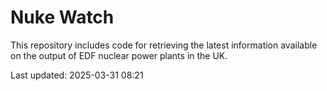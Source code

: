 # Nuke Watch

This repository includes code for retrieving the latest information available on the output of EDF nuclear power plants in the UK.

Last updated: 2025-03-31 08:21